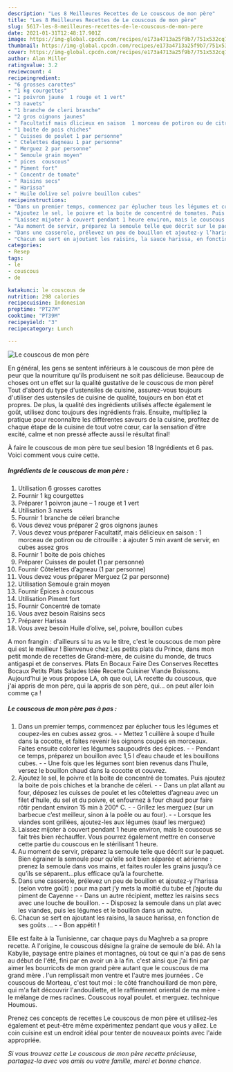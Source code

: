 ```yaml
---
description: "Les 8 Meilleures Recettes de Le couscous de mon père"
title: "Les 8 Meilleures Recettes de Le couscous de mon père"
slug: 5617-les-8-meilleures-recettes-de-le-couscous-de-mon-pere
date: 2021-01-31T12:48:17.901Z
image: https://img-global.cpcdn.com/recipes/e173a4713a25f9b7/751x532cq70/le-couscous-de-mon-pere-photo-principale-de-la-recette.jpg
thumbnail: https://img-global.cpcdn.com/recipes/e173a4713a25f9b7/751x532cq70/le-couscous-de-mon-pere-photo-principale-de-la-recette.jpg
cover: https://img-global.cpcdn.com/recipes/e173a4713a25f9b7/751x532cq70/le-couscous-de-mon-pere-photo-principale-de-la-recette.jpg
author: Alan Miller
ratingvalue: 3.2
reviewcount: 4
recipeingredient:
- "6 grosses carottes"
- "1 kg courgettes"
- "1 poivron jaune  1 rouge et 1 vert"
- "3 navets"
- "1 branche de cleri branche"
- "2 gros oignons jaunes"
- " Facultatif mais dlicieux en saison  1 morceau de potiron ou de citrouille   ajouter 5 min avant de servir en cubes assez gros"
- "1 boite de pois chiches"
- " Cuisses de poulet 1 par personne"
- " Ctelettes dagneau 1 par personne"
- " Merguez 2 par personne"
- " Semoule grain moyen"
- " pices  couscous"
- " Piment fort"
- " Concentr de tomate"
- " Raisins secs"
- " Harissa"
- " Huile dolive sel poivre bouillon cubes"
recipeinstructions:
- "Dans un premier temps, commencez par éplucher tous les légumes et coupez-les en cubes assez gros.  Mettez 1 cuillère à soupe d’huile dans la cocotte, et faites revenir les oignons coupés en morceaux. Faites ensuite colorer les légumes saupoudrés des épices.  Pendant ce temps, préparez un bouillon avec 1,5 l d’eau chaude et les bouillons cubes.  Une fois que les légumes sont bien revenus dans l’huile, versez le bouillon chaud dans la cocotte et couvrez."
- "Ajoutez le sel, le poivre et la boite de concentré de tomates. Puis ajoutez la boite de pois chiches et la branche de céleri.  Dans un plat allant au four, déposez les cuisses de poulet et les côtelettes d’agneau avec un filet d’huile, du sel et du poivre, et enfournez à four chaud pour faire rôtir pendant environ 15 min à 200° C.  Grillez les merguez (sur un barbecue c’est meilleur, sinon à la poêle ou au four).  Lorsque les viandes sont grillées, ajoutez-les aux légumes (sauf les merguez)"
- "Laissez mijoter à couvert pendant 1 heure environ, mais le couscous se fait très bien réchauffer. Vous pourrez également mettre en conserve cette partie du couscous en le stérilisant 1 heure."
- "Au moment de servir, préparez la semoule telle que décrit sur le paquet. Bien égrainer la semoule pour qu’elle soit bien séparée et aérienne : prenez la semoule dans vos mains, et faites rouler les grains jusqu’à ce qu’ils se séparent…plus efficace qu’à la fourchette."
- "Dans une casserole, prélevez un peu de bouillon et ajoutez-y l’harissa (selon votre goût) : pour ma part j’y mets la moitié du tube et j’ajoute du piment de Cayenne  Dans un autre récipient, mettez les raisins secs avec une louche de bouillon.  Disposez la semoule dans un plat avec les viandes, puis les légumes et le bouillon dans un autre."
- "Chacun se sert en ajoutant les raisins, la sauce harissa, en fonction de ses goûts …  Bon appétit !"
categories:
- Resep
tags:
- le
- couscous
- de

katakunci: le couscous de 
nutrition: 298 calories
recipecuisine: Indonesian
preptime: "PT27M"
cooktime: "PT39M"
recipeyield: "3"
recipecategory: Lunch

---
```



![Le couscous de mon père](https://img-global.cpcdn.com/recipes/e173a4713a25f9b7/751x532cq70/le-couscous-de-mon-pere-photo-principale-de-la-recette.jpg)

En général, les gens se sentent inférieurs à le couscous de mon père de peur que la nourriture qu'ils produisent ne soit pas délicieuse. Beaucoup de choses ont un effet sur la qualité gustative de le couscous de mon père! Tout d'abord du type d'ustensiles de cuisine, assurez-vous toujours d'utiliser des ustensiles de cuisine de qualité, toujours en bon état et propres. De plus, la qualité des ingrédients utilisés affecte également le goût, utilisez donc toujours des ingrédients frais. Ensuite, multipliez la pratique pour reconnaître les différentes saveurs de la cuisine, profitez de chaque étape de la cuisine de tout votre cœur, car la sensation d'être excité, calme et non pressé affecte aussi le résultat final!

<!--inarticleads1-->

À faire le couscous de mon père tue seul besion 18 Ingrédients et 6 pas. Voici comment vous cuire cette.

##### Ingrédients de le couscous de mon père :

1. Utilisation 6 grosses carottes
1. Fournir 1 kg courgettes
1. Préparer 1 poivron jaune – 1 rouge et 1 vert
1. Utilisation 3 navets
1. Fournir 1 branche de céleri branche
1. Vous devez vous préparer 2 gros oignons jaunes
1. Vous devez vous préparer  Facultatif, mais délicieux en saison : 1 morceau de potiron ou de citrouille : à ajouter 5 min avant de servir, en cubes assez gros
1. Fournir 1 boite de pois chiches
1. Préparer  Cuisses de poulet (1 par personne)
1. Fournir  Côtelettes d’agneau (1 par personne)
1. Vous devez vous préparer  Merguez (2 par personne)
1. Utilisation  Semoule grain moyen
1. Fournir  Épices à couscous
1. Utilisation  Piment fort
1. Fournir  Concentré de tomate
1. Vous avez besoin  Raisins secs
1. Préparer  Harissa
1. Vous avez besoin  Huile d’olive, sel, poivre, bouillon cubes


A mon frangin : d&#39;ailleurs si tu as vu le titre, c&#39;est le couscous de mon père qui est le meilleur ! Bienvenue chez Les petits plats du Prince, dans mon petit monde de recettes de Grand-mère, de cuisine du monde, de trucs antigaspi et de conserves. Plats En Bocaux Faire Des Conserves Recettes Bocaux Petits Plats Salades Idée Recette Cuisiner Viande Boissons. Aujourd&#39;hui je vous propose LA, oh que oui, LA recette du couscous, que j&#39;ai appris de mon père, qui la appris de son père, qui… on peut aller loin comme ça ! 

<!--inarticleads2-->

##### Le couscous de mon père pas à pas :

1. Dans un premier temps, commencez par éplucher tous les légumes et coupez-les en cubes assez gros. -  - Mettez 1 cuillère à soupe d’huile dans la cocotte, et faites revenir les oignons coupés en morceaux. Faites ensuite colorer les légumes saupoudrés des épices. -  - Pendant ce temps, préparez un bouillon avec 1,5 l d’eau chaude et les bouillons cubes. -  - Une fois que les légumes sont bien revenus dans l’huile, versez le bouillon chaud dans la cocotte et couvrez.
1. Ajoutez le sel, le poivre et la boite de concentré de tomates. Puis ajoutez la boite de pois chiches et la branche de céleri. -  - Dans un plat allant au four, déposez les cuisses de poulet et les côtelettes d’agneau avec un filet d’huile, du sel et du poivre, et enfournez à four chaud pour faire rôtir pendant environ 15 min à 200° C. -  - Grillez les merguez (sur un barbecue c’est meilleur, sinon à la poêle ou au four). -  - Lorsque les viandes sont grillées, ajoutez-les aux légumes (sauf les merguez)
1. Laissez mijoter à couvert pendant 1 heure environ, mais le couscous se fait très bien réchauffer. Vous pourrez également mettre en conserve cette partie du couscous en le stérilisant 1 heure.
1. Au moment de servir, préparez la semoule telle que décrit sur le paquet. Bien égrainer la semoule pour qu’elle soit bien séparée et aérienne : prenez la semoule dans vos mains, et faites rouler les grains jusqu’à ce qu’ils se séparent…plus efficace qu’à la fourchette.
1. Dans une casserole, prélevez un peu de bouillon et ajoutez-y l’harissa (selon votre goût) : pour ma part j’y mets la moitié du tube et j’ajoute du piment de Cayenne -  - Dans un autre récipient, mettez les raisins secs avec une louche de bouillon. -  - Disposez la semoule dans un plat avec les viandes, puis les légumes et le bouillon dans un autre.
1. Chacun se sert en ajoutant les raisins, la sauce harissa, en fonction de ses goûts … -  - Bon appétit !


Elle est faite à la Tunisienne, car chaque pays du Maghreb a sa propre recette. A l&#39;origine, le couscous désigne la graine de semoule de blé. Ah la Kabylie, paysage entre plaines et montagnes, où tout ce qui n&#39;a pas de sens au début de l&#39;été, fini par en avoir un à la fin. c&#39;est ainsi que j&#39;ai fini par aimer les bourricots de mon grand père autant que le couscous de ma grand mère . l&#39;un remplissait mon ventre et l&#39;autre mes journées . Ce couscous de Morteau, c&#39;est tout moi : le côté franchouillard de mon père, qui m&#39;a fait découvrir l&#39;andouillette, et le raffinement oriental de ma mère - le mélange de mes racines. Couscous royal poulet. et merguez. technique Houmous. 

<!--inarticleads1-->

<p>
Prenez ces concepts de recettes Le couscous de mon père et utilisez-les également et peut-être même expérimentez pendant que vous y allez. Le coin cuisine est un endroit idéal pour tenter de nouveaux points avec l'aide appropriée.
</p>

<p>
<i>Si vous trouvez cette Le couscous de mon père recette précieuse, partagez-la avec vos amis ou votre famille, merci et bonne chance.</i>
</p>
